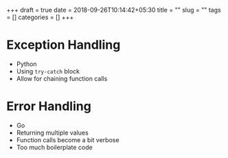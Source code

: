 +++ 
draft = true
date = 2018-09-26T10:14:42+05:30
title = ""
slug = "" 
tags = []
categories = []
+++

# Exception Handling
- Python
- Using `try-catch` block
- Allow for chaining function calls

# Error Handling
- Go
- Returning multiple values 
- Function calls become a bit verbose
- Too much boilerplate code